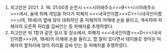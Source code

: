 1. 피고인은 2021. 3. 16. 01:00경 순천시 <<<시아래주소>>>B<<</시아래주소>>>에서, 술에 취해 게임을 하다가 피해자 <<<내국인이름>>>C<<</내국인이름>>>(여, 18세)의 옆에 앉아 대화하던 중 피해자의 어깨에 손을 올리고, 계속하여 피해자의 오른쪽 허리를 감싸안는 등 피해자를 추행하였다.
2. 피고인은 위 1항과 같은 일시 및 장소에서, 피해자 <<<내국인이름>>>D<<</내국인이름>>>(여, 18세)의 어깨에 손을 올리고, 할 말이 있다면서 테이블로 찾아온 피해자의 옆자리에 앉아 허리를 감싸 안는 등 피해자를 추행하였다.
